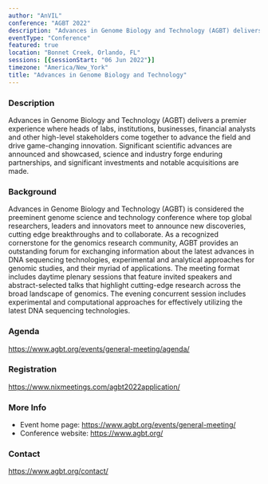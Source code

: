 ```yaml
---
author: "AnVIL"
conference: "AGBT 2022"
description: "Advances in Genome Biology and Technology (AGBT) delivers a premier experience where heads of labs, institutions, businesses, financial analysts and other high-level stakeholders come together to advance the field and drive game-changing innovation."
eventType: "Conference"
featured: true
location: "Bonnet Creek, Orlando, FL"
sessions: [{sessionStart: "06 Jun 2022"}]
timezone: "America/New_York"
title: "Advances in Genome Biology and Technology"
---
```


<event-hero></event-hero>

### Description

Advances in Genome Biology and Technology (AGBT) delivers a premier experience where heads of labs, institutions, businesses, financial analysts and other high-level stakeholders come together to advance the field and drive game-changing innovation. Significant scientific advances are announced and showcased, science and industry forge enduring partnerships, and significant investments and notable acquisitions are made.

### Background

Advances in Genome Biology and Technology (AGBT) is considered the preeminent genome science and technology conference where top global researchers, leaders and innovators meet to announce new discoveries, cutting edge breakthroughs and to collaborate. As a recognized cornerstone for the genomics research community, AGBT provides an outstanding forum for exchanging information about the latest advances in DNA sequencing technologies, experimental and analytical approaches for genomic studies, and their myriad of applications. The meeting format includes daytime plenary sessions that feature invited speakers and abstract-selected talks that highlight cutting-edge research across the broad landscape of genomics. The evening concurrent session includes experimental and computational approaches for effectively utilizing the latest DNA sequencing technologies.

### Agenda

<https://www.agbt.org/events/general-meeting/agenda/>

### Registration

<https://www.nixmeetings.com/agbt2022application/>

### More Info

- Event home page: <https://www.agbt.org/events/general-meeting/>
- Conference website: <https://www.agbt.org/>
  
### Contact

<https://www.agbt.org/contact/>
